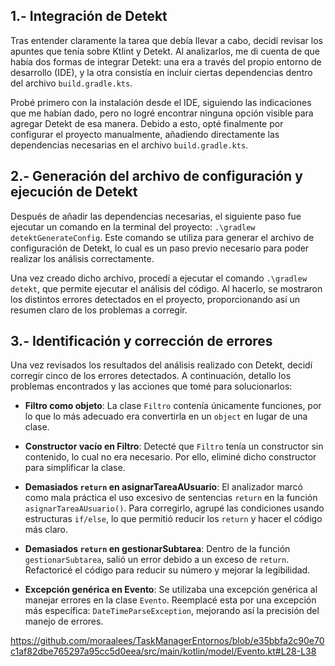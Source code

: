 ## 1.- Integración de Detekt

Tras entender claramente la tarea que debía llevar a cabo, decidí revisar los apuntes que tenía sobre Ktlint y Detekt. Al analizarlos, me di cuenta de que había dos formas de integrar Detekt: una era a través del propio entorno de desarrollo (IDE), y la otra consistía en incluir ciertas dependencias dentro del archivo `build.gradle.kts`.

Probé primero con la instalación desde el IDE, siguiendo las indicaciones que me habían dado, pero no logré encontrar ninguna opción visible para agregar Detekt de esa manera. Debido a esto, opté finalmente por configurar el proyecto manualmente, añadiendo directamente las dependencias necesarias en el archivo `build.gradle.kts`.


## 2.- Generación del archivo de configuración y ejecución de Detekt

Después de añadir las dependencias necesarias, el siguiente paso fue ejecutar un comando en la terminal del proyecto: `.\gradlew detektGenerateConfig`. Este comando se utiliza para generar el archivo de configuración de Detekt, lo cual es un paso previo necesario para poder realizar los análisis correctamente.

Una vez creado dicho archivo, procedí a ejecutar el comando `.\gradlew detekt`, que permite ejecutar el análisis del código. Al hacerlo, se mostraron los distintos errores detectados en el proyecto, proporcionando así un resumen claro de los problemas a corregir.


## 3.- Identificación y corrección de errores

Una vez revisados los resultados del análisis realizado con Detekt, decidí corregir cinco de los errores detectados. A continuación, detallo los problemas encontrados y las acciones que tomé para solucionarlos:

- **Filtro como objeto**: La clase `Filtro` contenía únicamente funciones, por lo que lo más adecuado era convertirla en un `object` en lugar de una clase.

- **Constructor vacío en Filtro**: Detecté que `Filtro` tenía un constructor sin contenido, lo cual no era necesario. Por ello, eliminé dicho constructor para simplificar la clase.

- **Demasiados `return` en asignarTareaAUsuario**: El analizador marcó como mala práctica el uso excesivo de sentencias `return` en la función `asignarTareaAUsuario()`. Para corregirlo, agrupé las condiciones usando estructuras `if/else`, lo que permitió reducir los `return` y hacer el código más claro.

- **Demasiados `return` en gestionarSubtarea**: Dentro de la función `gestionarSubtarea`, salió un error debido a un exceso de `return`. Refactoricé el código para reducir su número y mejorar la legibilidad.

- **Excepción genérica en Evento**: Se utilizaba una excepción genérica al manejar errores en la clase `Evento`. Reemplacé esta por una excepción más específica: `DateTimeParseException`, mejorando así la precisión del manejo de errores.

https://github.com/moraalees/TaskManagerEntornos/blob/e35bbfa2c90e70c1af82dbe765297a95cc5d0eea/src/main/kotlin/model/Evento.kt#L28-L38

